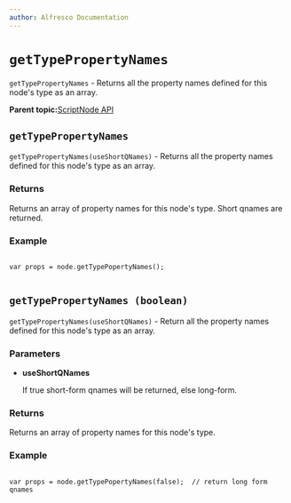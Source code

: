 ```yaml
---
author: Alfresco Documentation
---
```


# `getTypePropertyNames`

`getTypePropertyNames` - Returns all the property names defined for this node's type as an array.

**Parent topic:**[ScriptNode API](../references/API-JS-ScriptNode.md)

## `getTypePropertyNames`

`getTypePropertyNames(useShortQNames)` - Returns all the property names defined for this node's type as an array.

### Returns

Returns an array of property names for this node's type. Short qnames are returned.

### Example

```

var props = node.getTypePopertyNames();  
        
```

## `getTypePropertyNames (boolean)`

`getTypePropertyNames(useShortQNames)` - Return all the property names defined for this node's type as an array.

### Parameters

-   **useShortQNames**

    If true short-form qnames will be returned, else long-form.


### Returns

Returns an array of property names for this node's type.

### Example

```

var props = node.getTypePopertyNames(false);  // return long form qnames
      
```

